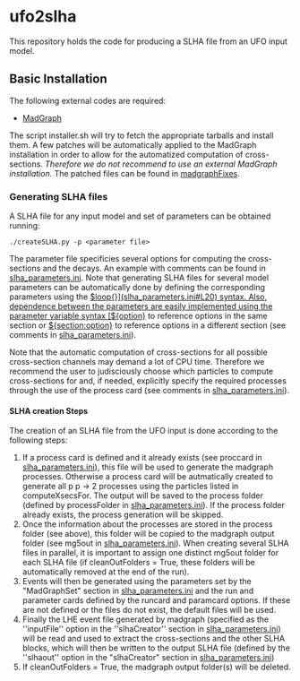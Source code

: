 # ufo2slha
This repository holds the code for producing a SLHA file from an UFO input model.

## Basic Installation ##

The following external codes are required:

  * [MadGraph](https://launchpad.net/mg5amcnlo)

The script installer.sh will try to fetch the appropriate tarballs and install them.
A few patches will be automatically applied to the MadGraph installation in order to allow for the automatized computation
of cross-sections. *Therefore we do not recommend to use an external MadGraph installation.*
The patched files can be found in [madgraphFixes](madgraphFixes).


### Generating SLHA files ###

A SLHA file for any input model and set of parameters can be 
obtained running:

``
./createSLHA.py -p <parameter file>
`` 

The parameter file specificies several options for computing the cross-sections and the decays.
An example with comments can be found in [slha_parameters.ini](slha_parameters.ini).
Note that generating SLHA files for several model parameters can be automatically
done by defining the corresponding parameters using the [$loop{}](slha_parameters.ini#L20) syntax. Also, dependence between the parameters
are easily implemented using the parameter variable syntax [${option}](slha_parameters.ini#L21)
to reference options in the same section or [${section:option}](slha_parameters.ini#L24)
to reference options in a different section (see comments in [slha_parameters.ini](slha_parameters.ini)).

Note that the automatic computation of cross-sections for all possible
cross-section channels may demand a lot of CPU time. Therefore we recommend the user
to judisciously choose which particles to compute cross-sections for and, if needed,
explicitly specify the required processes through the use of the process
card (see comments in [slha_parameters.ini](slha_parameters.ini)).

#### SLHA creation Steps ####

The creation of an SLHA file from the UFO input is done according to the following steps:
  1. If a process card is defined and it already exists (see proccard in [slha_parameters.ini](slha_parameters.ini)), 
     this file will be used to generate the madgraph processes. Otherwise
     a process card will be autmatically created to generate all p p -> 2 processes using the particles listed in computeXsecsFor.
     The output will be saved  to the process folder 
     (defined by processFolder in [slha_parameters.ini](slha_parameters.ini)). If the process folder
     already exists, the process generation will be skipped.
  2. Once the information about the processes are stored in the process folder (see above), this folder will be copied
     to the madgraph output folder (see mg5out in [slha_parameters.ini](slha_parameters.ini)). When creating several SLHA
     files in parallel, it is important to assign one distinct mg5out folder for each SLHA file (if cleanOutFolders = True, these
     folders will be automatically removed at the end of the run).
  3. Events will then be generated using the parameters set by the "MadGraphSet" section in  [slha_parameters.ini](slha_parameters.ini)
     and the run and parameter cards defined by the runcard and paramcard options. If these are not defined or the files
     do not exist, the default files will be used.
  4. Finally the LHE event file generated by madgraph (specified as the ''inputFile'' option in the ''slhaCreator'' section 
     in  [slha_parameters.ini](slha_parameters.ini)) will be read and used to extract the cross-sections and the other SLHA blocks, which will then
     be written to the output SLHA file (defined by the ''slhaout'' option in the "slhaCreator" section 
     in  [slha_parameters.ini](slha_parameters.ini))
  5. If cleanOutFolders = True, the madgraph output folder(s) will be deleted.


